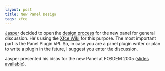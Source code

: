 ```yaml
---
layout: post
title: New Panel Design
tags: xfce
---
```


<a href="http://xfce.loculus.nl/">Jasper</a> decided to open the <a href="http://www.myoo.de/xfce/index.php/Panel_Design">design process</a> for the new panel for general discussion. He's using the <a href="http://www.myoo.de/xfce/index.php/Main_Page">Xfce Wiki</a> for this purpose. The most important part is the Panel Plugin API. So, in case you are a panel plugin writer or plan to write a plugin in the future, I suggest you enter the discussion.

Jasper presented his ideas for the new Panel at FOSDEM 2005 (<a href="http://xfce.loculus.nl/FOSDEM/">slides available</a>).

